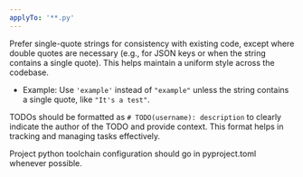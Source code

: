 ```yaml
---
applyTo: '**.py'
---
```

Prefer single-quote strings for consistency with existing code, except where double quotes are necessary (e.g., for JSON keys or when the string contains a single quote). This helps maintain a uniform style across the codebase.
- Example: Use `'example'` instead of `"example"` unless the string contains a single quote, like `"It's a test"`.

TODOs should be formatted as `# TODO(username): description` to clearly indicate the author of the TODO and provide context. This format helps in tracking and managing tasks effectively.

Project python toolchain configuration should go in pyproject.toml whenever possible.
